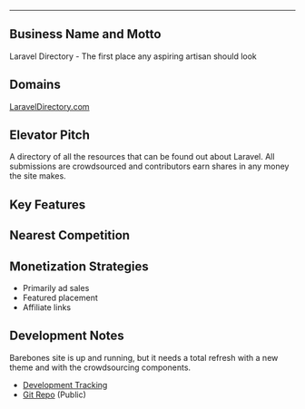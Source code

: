 ---
## Business Name and Motto

Laravel Directory - The first place any aspiring artisan should look

## Domains

[LaravelDirectory.com](https://laraveldirectory.com)

## Elevator Pitch

A directory of all the resources that can be found out about Laravel. All submissions are crowdsourced
and contributors earn shares in any money the site makes. 

## Key Features



## Nearest Competition



## Monetization Strategies

- Primarily ad sales
- Featured placement
- Affiliate links

## Development Notes

Barebones site is up and running, but it needs a total refresh with a new theme and with the 
crowdsourcing components. 

- [Development Tracking](https://tree.taiga.io/project/deftnerd-laraveldirectory/backlog)
- [Git Repo](https://github.com/DeftNerd/laraveldirectory) (Public)

